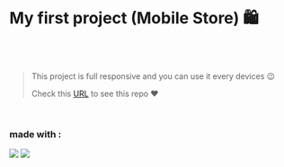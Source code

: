 

# My first project (Mobile Store) 🛍️

<br>
<br>

> This project is full responsive and you can use it every devices 😉
>
>Check this [URL](https://mahdibaderloo.github.io/mobile-store/) to see this repo ❤️

<br>

### made with :
![](https://img.shields.io/badge/HTML5-E34F26?style=for-the-badge&logo=html5&logoColor=white)
![](https://img.shields.io/badge/CSS3-1572B6?style=for-the-badge&logo=css3&logoColor=white)
